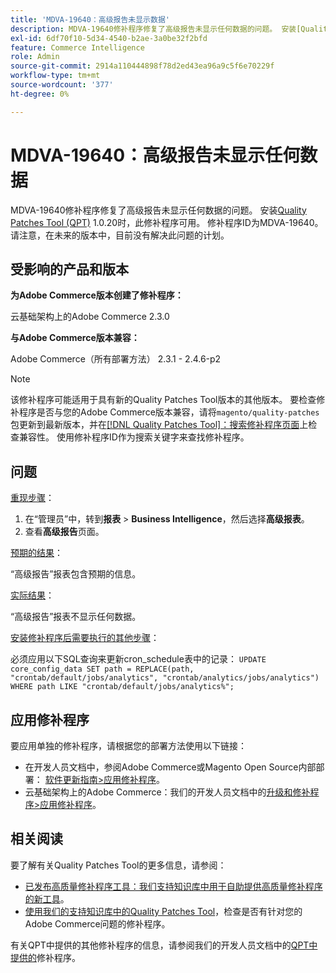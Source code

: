 ```yaml
---
title: 'MDVA-19640：高级报告未显示数据'
description: MDVA-19640修补程序修复了高级报告未显示任何数据的问题。 安装[Quality Patches Tool (QPT)](/help/announcements/adobe-commerce-announcements/magento-quality-patches-released-new-tool-to-self-serve-quality-patches.md) 1.0.20后，即可使用此修补程序。 修补程序ID为MDVA-19640。 请注意，在未来的版本中，目前没有解决此问题的计划。
exl-id: 6df70f10-5d34-4540-b2ae-3a0be32f2bfd
feature: Commerce Intelligence
role: Admin
source-git-commit: 2914a110444898f78d2ed43ea96a9c5f6e70229f
workflow-type: tm+mt
source-wordcount: '377'
ht-degree: 0%

---
```


# MDVA-19640：高级报告未显示任何数据

MDVA-19640修补程序修复了高级报告未显示任何数据的问题。 安装[Quality Patches Tool (QPT)](/help/announcements/adobe-commerce-announcements/magento-quality-patches-released-new-tool-to-self-serve-quality-patches.md) 1.0.20时，此修补程序可用。 修补程序ID为MDVA-19640。 请注意，在未来的版本中，目前没有解决此问题的计划。

## 受影响的产品和版本

**为Adobe Commerce版本创建了修补程序：**

云基础架构上的Adobe Commerce 2.3.0

**与Adobe Commerce版本兼容：**

Adobe Commerce（所有部署方法） 2.3.1 - 2.4.6-p2

>[!NOTE]
>
>该修补程序可能适用于具有新的Quality Patches Tool版本的其他版本。 要检查修补程序是否与您的Adobe Commerce版本兼容，请将`magento/quality-patches`包更新到最新版本，并在[[!DNL Quality Patches Tool]：搜索修补程序页面](https://devdocs.magento.com/quality-patches/tool.html#patch-grid)上检查兼容性。 使用修补程序ID作为搜索关键字来查找修补程序。

## 问题

<u>重现步骤</u>：

1. 在“管理员”中，转到&#x200B;**报表** > **Business Intelligence**，然后选择&#x200B;**高级报表**。
1. 查看&#x200B;**高级报告**&#x200B;页面。

<u>预期的结果</u>：

“高级报告”报表包含预期的信息。

<u>实际结果</u>：

“高级报告”报表不显示任何数据。

<u>安装修补程序后需要执行的其他步骤</u>：

必须应用以下SQL查询来更新cron_schedule表中的记录：
`UPDATE core_config_data SET path = REPLACE(path, "crontab/default/jobs/analytics", "crontab/analytics/jobs/analytics") WHERE path LIKE "crontab/default/jobs/analytics%";`

## 应用修补程序

要应用单独的修补程序，请根据您的部署方法使用以下链接：

* 在开发人员文档中，参阅Adobe Commerce或Magento Open Source内部部署： [软件更新指南>应用修补程序](https://devdocs.magento.com/guides/v2.4/comp-mgr/patching/mqp.html)。
* 云基础架构上的Adobe Commerce：我们的开发人员文档中的[升级和修补程序>应用修补程序](https://devdocs.magento.com/cloud/project/project-patch.html)。

## 相关阅读

要了解有关Quality Patches Tool的更多信息，请参阅：

* [已发布高质量修补程序工具：我们支持知识库中用于自助提供高质量修补程序的新工具](/help/announcements/adobe-commerce-announcements/magento-quality-patches-released-new-tool-to-self-serve-quality-patches.md)。
* [使用我们的支持知识库中的Quality Patches Tool](/help/support-tools/patches-available-in-qpt-tool/check-patch-for-magento-issue-with-magento-quality-patches.md)，检查是否有针对您的Adobe Commerce问题的修补程序。

有关QPT中提供的其他修补程序的信息，请参阅我们的开发人员文档中的[QPT中提供的](https://devdocs.magento.com/quality-patches/tool.html#patch-grid)修补程序。
